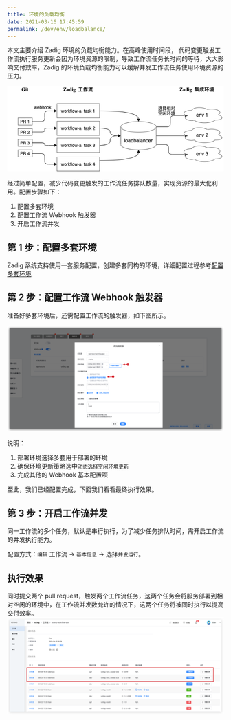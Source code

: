 ```yaml
---
title: 环境的负载均衡
date: 2021-03-16 17:45:59
permalink: /dev/env/loadbalance/
---
```


本文主要介绍 Zadig 环境的负载均衡能力。在高峰使用时间段， 代码变更触发工作流执行服务更新会因为环境资源的限制，导致工作流任务长时间的等待，大大影响交付效率，Zadig 的环境负载均衡能力可以缓解并发工作流任务使用环境资源的压力。

![环境负载均衡](./_images/env_loadbalance.png)

经过简单配置，减少代码变更触发的工作流任务排队数量，实现资源的最大化利用。配置步骤如下：

1. 配置多套环境
2. 配置工作流 Webhook 触发器
3. 开启工作流并发

## 第 1 步：配置多套环境
Zadig 系统支持使用一套服务配置，创建多套同构的环境，详细配置过程参考[配置多套环境](/dev/env/multi-env/)

## 第 2 步：配置工作流 Webhook 触发器
准备好多套环境后，还需配置工作流的触发器，如下图所示。

![webhook配置](./_images/env_loadbalance_webhook.png)

说明：
1. 部署环境选择多套用于部署的环境
2. 确保环境更新策略选中`动态选择空闲环境更新`
3. 完成其他的 Webhook 基本配置项

至此，我们已经配置完成，下面我们看看最终执行效果。

## 第 3 步：开启工作流并发
同一工作流的多个任务，默认是串行执行，为了减少任务排队时间，需开启工作流的并发执行能力。

配置方式：`编辑` 工作流 -> `基本信息` -> 选择`并发运行`。

## 执行效果
同时提交两个 pull request，触发两个工作流任务，这两个任务会将服务部署到相对空闲的环境中，在工作流并发数允许的情况下，这两个任务将被同时执行以提高交付效率。
![env_loadbalance_result](./_images/env_loadbalance_result.png)
